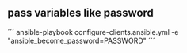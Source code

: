 ## pass variables like password
´´´
ansible-playbook configure-clients.ansible.yml -e "ansible_become_password=PASSWORD"
´´´
